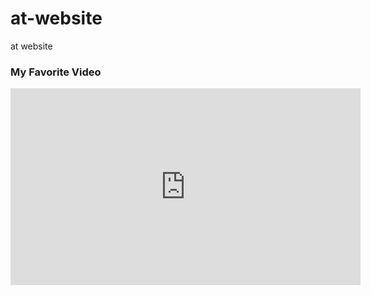 # at-website
at website
### My Favorite Video

<iframe width="560" height="315"
src="https://www.youtube.com/embed/GhEYkvbFY4o?autoplay=1"
title="YouTube video player"
frameborder="0"
allow="accelerometer; autoplay; clipboard-write; encrypted-media; gyroscope; picture-in-picture"
allowfullscreen>
</iframe>

